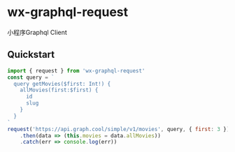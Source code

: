 # wx-graphql-request
小程序Graphql Client


## Quickstart

```js
import { request } from 'wx-graphql-request'
const query = `
  query getMovies($first: Int!) {
    allMovies(first:$first) {
      id
      slug
    }
  }
`
request('https://api.graph.cool/simple/v1/movies', query, { first: 3 })
    .then(data => (this.movies = data.allMovies))
    .catch(err => console.log(err))
```
